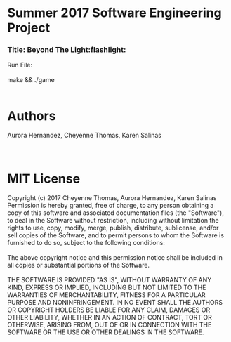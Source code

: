 # Summer 2017 Software Engineering Project
<h3>Title: Beyond The Light:flashlight: </h3> 


Run File:
<br>
<br>
make && ./game
</br>
</br>

# Authors
Aurora Hernandez, Cheyenne Thomas, Karen Salinas
<br>
<br>
<br>

# MIT License
Copyright (c) 2017 Cheyenne Thomas, Aurora Hernandez, Karen Salinas
<br>
Permission is hereby granted, free of charge, to any person obtaining a copy
of this software and associated documentation files (the "Software"), to deal
in the Software without restriction, including without limitation the rights
to use, copy, modify, merge, publish, distribute, sublicense, and/or sell
copies of the Software, and to permit persons to whom the Software is
furnished to do so, subject to the following conditions:
<br>
<br>
The above copyright notice and this permission notice shall be included in all
copies or substantial portions of the Software.
<br>
<br>
THE SOFTWARE IS PROVIDED "AS IS", WITHOUT WARRANTY OF ANY KIND, EXPRESS OR
IMPLIED, INCLUDING BUT NOT LIMITED TO THE WARRANTIES OF MERCHANTABILITY,
FITNESS FOR A PARTICULAR PURPOSE AND NONINFRINGEMENT. IN NO EVENT SHALL THE
AUTHORS OR COPYRIGHT HOLDERS BE LIABLE FOR ANY CLAIM, DAMAGES OR OTHER
LIABILITY, WHETHER IN AN ACTION OF CONTRACT, TORT OR OTHERWISE, ARISING FROM,
OUT OF OR IN CONNECTION WITH THE SOFTWARE OR THE USE OR OTHER DEALINGS IN THE
SOFTWARE.
